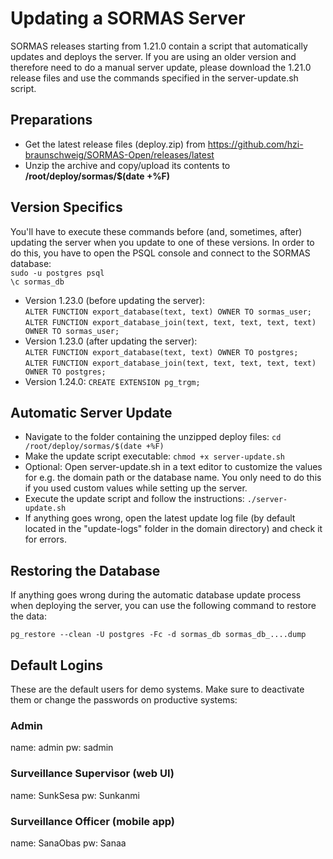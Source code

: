 # Updating a SORMAS Server
SORMAS releases starting from 1.21.0 contain a script that automatically updates and deploys the server. If you are using an older version and therefore need to do a manual server update, please download the 1.21.0 release files and use the commands specified in the server-update.sh script.

## Preparations
* Get the latest release files (deploy.zip) from https://github.com/hzi-braunschweig/SORMAS-Open/releases/latest
* Unzip the archive and copy/upload its contents to **/root/deploy/sormas/$(date +%F)**

## Version Specifics
You'll have to execute these commands before (and, sometimes, after) updating the server when you update to one of these versions. In order to do this, you have to open the PSQL console and connect to the SORMAS database:  
``sudo -u postgres psql``  
``\c sormas_db``

* Version 1.23.0 (before updating the server):  
``ALTER FUNCTION export_database(text, text) OWNER TO sormas_user;``  
``ALTER FUNCTION export_database_join(text, text, text, text, text) OWNER TO sormas_user;``
* Version 1.23.0 (after updating the server):  
``ALTER FUNCTION export_database(text, text) OWNER TO postgres;``  
``ALTER FUNCTION export_database_join(text, text, text, text, text) OWNER TO postgres;``
* Version 1.24.0:
``CREATE EXTENSION pg_trgm;``

## Automatic Server Update
* Navigate to the  folder containing the unzipped deploy files:
``cd /root/deploy/sormas/$(date +%F)``
* Make the update script executable:
``chmod +x server-update.sh``
* Optional: Open server-update.sh in a text editor to customize the values for e.g. the domain path or the database name. You only need to do this if you used custom values while setting up the server.
* Execute the update script and follow the instructions:
``./server-update.sh``
* If anything goes wrong, open the latest update log file (by default located in the "update-logs" folder in the domain directory) and check it for errors.

## Restoring the Database
If anything goes wrong during the automatic database update process when deploying the server, you can use the following command to restore the data:

``pg_restore --clean -U postgres -Fc -d sormas_db sormas_db_....dump``

## Default Logins
These are the default users for demo systems. Make sure to deactivate them or change the passwords on productive systems:

### Admin
name: admin
pw: sadmin

### Surveillance Supervisor (web UI)
name: SunkSesa
pw: Sunkanmi

### Surveillance Officer (mobile app)
name: SanaObas
pw: Sanaa

